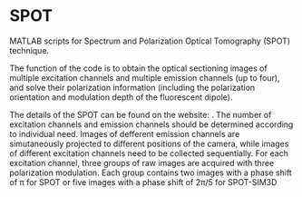 # SPOT
MATLAB scripts for Spectrum and Polarization Optical Tomography (SPOT) technique.

The function of the code is to obtain the optical sectioning images of multiple excitation channels and multiple emission channels (up to four), and solve their polarization information (including the polarization orientation and modulation depth of the fluorescent dipole).

The details of the SPOT can be found on the website: . The number of excitation channels and emission channels should be determined according to individual need. Images of defferent emission channels are simutaneously projected to different positions of the camera, while images of different excitation channels need to be collected sequentially. For each excitation channel, three groups of raw images are acquired with three polarization modulation. Each group contains two images with a phase shift of π for SPOT or five images with a phase shift of 2π/5 for SPOT-SIM3D
